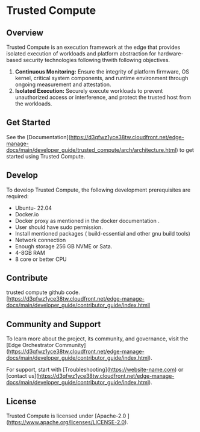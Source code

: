 # Trusted Compute 

## Overview
Trusted Compute is an execution framework at the edge that provides isolated execution of workloads and platform abstraction for hardware-based security technologies following thwith following objectives.
1) **Continuous Monitoring:** Ensure the integrity of platform firmware, OS kernel, critical system components, and runtime environment through ongoing measurement and attestation.
2) **Isolated Execution:** Securely execute workloads to prevent unauthorized access or interference, and protect the trusted host from the workloads.

## Get Started

See the \[Documentation\](https://d3qfwz1yce38tw.cloudfront.net/edge-manage-docs/main/developer_guide/trusted_compute/arch/architecture.html) to get started
using Trusted Compute.

## Develop

To develop Trusted Compute, the following development prerequisites are required:

- Ubuntu- 22.04
- Docker.io
- Docker proxy as mentioned in the docker documentation .
- User should have sudo permission.
- Install mentioned packages ( build-essential and other gnu build tools)
- Network connection
- Enough storage 256 GB NVME or Sata.
- 4-8GB RAM
- 8 core or better CPU
  

## Contribute

trusted compute github code.
\[https://d3qfwz1yce38tw.cloudfront.net/edge-manage-docs/main/developer_guide/contributor_guide/index.htmll

## Community and Support

To learn more about the project, its community, and governance, visit
the \[Edge Orchestrator Community\](https://d3qfwz1yce38tw.cloudfront.net/edge-manage-docs/main/developer_guide/contributor_guide/index.html).

For support, start with \[Troubleshooting\](https://website-name.com) or
\[contact us\](https://d3qfwz1yce38tw.cloudfront.net/edge-manage-docs/main/developer_guide/contributor_guide/index.html).

## License

Trusted Compute is licensed under \[Apache-2.0
\](https://www.apache.org/licenses/LICENSE-2.0).




  

